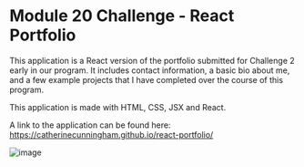 # Module 20 Challenge - React Portfolio

This application is a React version of the portfolio submitted for Challenge 2 early in our program.  It includes contact information, a basic bio about me, and a few example projects that I have completed over the course of this program.

This application is made with HTML, CSS, JSX and React.

A link to the application can be found here:  https://catherinecunningham.github.io/react-portfolio/

![image](https://user-images.githubusercontent.com/107148691/206615509-0d0a491c-9ac7-4c70-a0f0-83b53d4565ac.png)

